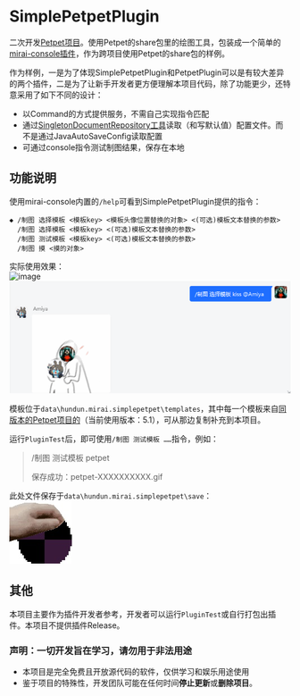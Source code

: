 # SimplePetpetPlugin

二次开发[Petpet项目](https://github.com/Dituon/petpet)。使用Petpet的share包里的绘图工具，包装成一个简单的[mirai-console插件](https://github.com/mamoe/mirai/blob/dev/docs/UserManual.md)，作为跨项目使用Petpet的share包的样例。

作为样例，一是为了体现SimplePetpetPlugin和PetpetPlugin可以是有较大差异的两个插件，二是为了让新手开发者更方便理解本项目代码，除了功能更少，还特意采用了如下不同的设计：

- 以Command的方式提供服务，不需自己实现指令匹配
- 通过[SingletonDocumentRepository工具](https://github.com/hundun000/mirai-fleet-framework/blob/main/framework-helper/src/main/java/hundun/miraifleet/framework/helper/repository/SingletonDocumentRepository.java)读取（和写默认值）配置文件。而不是通过JavaAutoSaveConfig读取配置
- 可通过console指令测试制图结果，保存在本地

## 功能说明

使用mirai-console内置的`/help`可看到SimplePetpetPlugin提供的指令：  
```
◆ /制图 选择模板 <模板key> <模板头像位置替换的对象> <(可选)模板文本替换的参数>
  /制图 选择模板 <模板key> <(可选)模板文本替换的参数>
  /制图 测试模板 <模板key> <(可选)模板文本替换的参数>
  /制图 摸 <摸的对象>
```

实际使用效果：  
![image](docs/摸.png)  
![image](docs/kiss.png)

模板位于`data\hundun.mirai.simplepetpet\templates`，其中每一个模板来自[同版本的Petpet项目的](https://github.com/Dituon/petpet/tree/5.1/data/xmmt.dituon.petpet)（当前使用版本：5.1），可从那边复制补充到本项目。

运行`PluginTest`后，即可使用`/制图 测试模板 ……`指令，例如：
> /制图 测试模板 petpet 
>  
> 保存成功：petpet-XXXXXXXXXX.gif  

此处文件保存于`data\hundun.mirai.simplepetpet\save`：  
![image](docs/petpet-save.jpg)  

## 其他

本项目主要作为插件开发者参考，开发者可以运行`PluginTest`或自行打包出插件。本项目不提供插件Release。

### 声明：一切开发旨在学习，请勿用于非法用途

- 本项目是完全免费且开放源代码的软件，仅供学习和娱乐用途使用
- 鉴于项目的特殊性，开发团队可能在任何时间**停止更新**或**删除项目**。